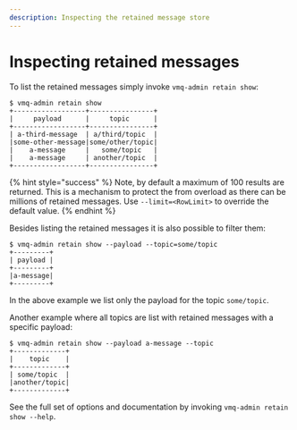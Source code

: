 ```yaml
---
description: Inspecting the retained message store
---
```


# Inspecting retained messages
To list the retained messages simply invoke `vmq-admin retain show`:

```shell
$ vmq-admin retain show
+------------------+----------------+
|     payload      |     topic      |
+------------------+----------------+
| a-third-message  | a/third/topic  |
|some-other-message|some/other/topic|
|    a-message     |   some/topic   |
|    a-message     | another/topic  |
+------------------+----------------+
```

{% hint style="success" %}
Note, by default a maximum of 100 results are returned. This is a mechanism to
protect the from overload as there can be millions of retained messages. Use
`--limit=<RowLimit>` to override the default value.
{% endhint %}

Besides listing the retained messages it is also possible to filter them:

```shell
$ vmq-admin retain show --payload --topic=some/topic
+---------+
| payload |
+---------+
|a-message|
+---------+
```

In the above example we list only the payload for the topic `some/topic`.

Another example where all topics are list with retained messages with a specific
payload:

```shell
$ vmq-admin retain show --payload a-message --topic
+-------------+
|    topic    |
+-------------+
| some/topic  |
|another/topic|
+-------------+
```

See the full set of options and documentation by invoking `vmq-admin retain show
--help`.


